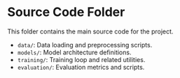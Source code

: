 # Source Code Folder

This folder contains the main source code for the project.

- `data/`: Data loading and preprocessing scripts.
- `models/`: Model architecture definitions.
- `training/`: Training loop and related utilities.
- `evaluation/`: Evaluation metrics and scripts. 